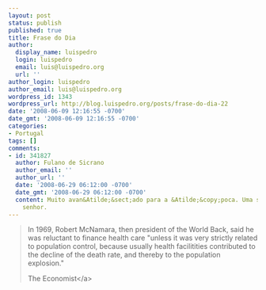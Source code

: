 ```yaml
---
layout: post
status: publish
published: true
title: Frase do Dia
author:
  display_name: luispedro
  login: luispedro
  email: luis@luispedro.org
  url: ''
author_login: luispedro
author_email: luis@luispedro.org
wordpress_id: 1343
wordpress_url: http://blog.luispedro.org/posts/frase-do-dia-22
date: '2008-06-09 12:16:55 -0700'
date_gmt: '2008-06-09 12:16:55 -0700'
categories:
- Portugal
tags: []
comments:
- id: 341827
  author: Fulano de Sicrano
  author_email: ''
  author_url: ''
  date: '2008-06-29 06:12:00 -0700'
  date_gmt: '2008-06-29 06:12:00 -0700'
  content: Muito avan&Atilde;&sect;ado para a &Atilde;&copy;poca. Uma simpatia este
    senhor.
---
```

<blockquote>In 1969, Robert McNamara, then president of the World Back, said he was reluctant to finance health care "unless it was very strictly related to population control, because usually health facilitities contributed to the decline of the death rate, and thereby to the population explosion."</p>
<p>The Economist<&#47;a></p>
